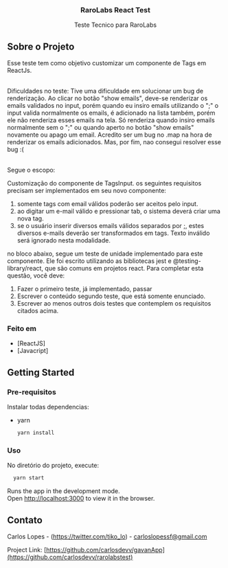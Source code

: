 <br />
<p align="center">
  <h3 align="center">RaroLabs React Test</h3>

  <p align="center">
    Teste Tecnico para RaroLabs
  </p>
</p>

## Sobre o Projeto

Esse teste tem como objetivo customizar um componente de Tags em ReactJs.
<br/><br/>

Dificuldades no teste:
Tive uma dificuldade em solucionar um bug de renderização. Ao clicar no botão "show emails", deve-se renderizar os emails validados no input, porém
quando eu insiro emails utilizando o ";" o input valida normalmente os emails, é adicionado na lista também, porém ele não renderiza esses emails na tela.
Só renderiza quando insiro emails normalmente sem o ";" ou quando aperto no botão "show emails" novamente ou apago um email.
Acredito ser um bug no .map na hora de renderizar os emails adicionados. Mas, por fim, nao consegui resolver esse bug :(
<br/><br/>

Segue o escopo:

Customização do componente de TagsInput.
os seguintes requisitos precisam ser implementados em seu novo componente:

1. somente tags com email válidos poderão ser aceitos pelo input.
2. ao digitar um e-mail válido e pressionar tab, o sistema deverá criar uma nova tag.
3. se o usuário inserir diversos emails válidos separados por ;, estes diversos e-mails deverão ser transformados em tags. Texto inválido será ignorado nesta modalidade.

no bloco abaixo, segue um teste de unidade implementado para este componente. Ele foi escrito utilizando as bibliotecas jest e @testing-library/react, que são comuns em projetos react. Para completar esta questão, você deve:

1. Fazer o primeiro teste, já implementado, passar
2. Escrever o conteúdo segundo teste, que está somente enunciado.
3. Escrever ao menos outros dois testes que contemplem os requisitos citados acima.


### Feito em

* [ReactJS]
* [Javacript]


## Getting Started

### Pre-requisitos

Instalar todas dependencias:
* yarn
  ```sh
  yarn install
  ```
  

### Uso

No diretório do projeto, execute:

```sh
  yarn start
  ```

Runs the app in the development mode.\
Open [http://localhost:3000](http://localhost:3000) to view it in the browser.

## Contato

Carlos Lopes - (https://twitter.com/tiko_lo) - carloslopessf@gmail.com

Project Link: [https://github.com/carlosdevv/gavanApp](https://github.com/carlosdevv/rarolabstest)


